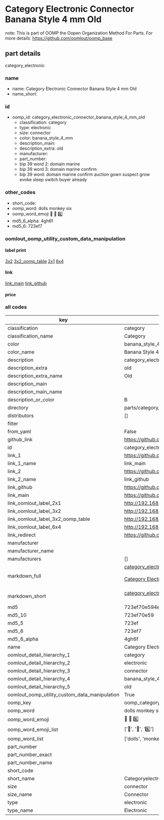 # Category Electronic Connector Banana Style 4 mm Old  

note: This is part of OOMP the Oopen Organization Method For Parts. For more details: https://github.com/oomlout/oomp_base

##  part details
  



category_electronic



### name
* name: Category Electronic Connector Banana Style 4 mm Old
* name_short: 
### id
* oomp_id: category_electronic_connector_banana_style_4_mm_old
  * classification: category
  * type: electronic
  * size: connector
  * color: banana_style_4_mm
  * description_main: 
  * description_extra: old
  * manufacturer: 
  * part_number: 
  * bip 39 word 2: domain marine
  * bip 39 word 3: domain marine confirm
  * bip 39 word: domain marine confirm auction gown suspect grow evoke sleep switch buyer already

### other_codes
* short_code: 
* oomp_word: dolls monkey six
* oomp_word_emoji :dolls: :monkey: :six:
* md5_6_alpha: 4gh6f
* md5_6: 723ef7






### oomlout_oomp_utility_custom_data_manipulation
#### label print
[3x2](http://192.168.1.245:1112/?label=oomp%204gh6f)
[3x2_oomp_table](http://192.168.1.108:1112/?label=oomp%204gh6f)
[2x1](http://192.168.1.242:1112/?label=oomp%204gh6f)
[6x4](http://192.168.1.55:1112/?label=oomp%204gh6f)    

#### link

[link_main](https://github.com/oomlout/oomlout_oomp_version_1_messy/tree/main/parts/category_electronic_connector_banana_style_4_mm_old) [link_github](https://github.com/oomlout/oomlout_oomp_version_1_messy/tree/main/parts/category_electronic_connector_banana_style_4_mm_old)                             

#### price







### all codes 
| key | value |  
| --- | --- |  
| classification | category |  
| classification_name | Category |  
| color | banana_style_4_mm |  
| color_name | Banana Style 4 mm |  
| description | category_electronic |  
| description_extra | old |  
| description_extra_name | Old |  
| description_main |  |  
| description_main_name |  |  
| description_or_color | B  |  
| directory | parts/category_electronic_connector_banana_style_4_mm_old |  
| distributors | [] |  
| filter |  |  
| from_yaml | False |  
| github_link | https://github.com/oomlout/oomlout_oomp_part_src/tree/main/parts/category_electronic_connector_banana_style_4_mm_old |  
| id | category_electronic_connector_banana_style_4_mm_old |  
| link_1 | https://github.com/oomlout/oomlout_oomp_version_1_messy/tree/main/parts/category_electronic_connector_banana_style_4_mm_old |  
| link_1_name | link_main |  
| link_2 | https://github.com/oomlout/oomlout_oomp_version_1_messy/tree/main/parts/category_electronic_connector_banana_style_4_mm_old |  
| link_2_name | link_github |  
| link_github | https://github.com/oomlout/oomlout_oomp_version_1_messy/tree/main/parts/category_electronic_connector_banana_style_4_mm_old |  
| link_main | https://github.com/oomlout/oomlout_oomp_version_1_messy/tree/main/parts/category_electronic_connector_banana_style_4_mm_old |  
| link_oomlout_label_2x1 | http://192.168.1.242:1112/?label=oomp%204gh6f |  
| link_oomlout_label_3x2 | http://192.168.1.245:1112/?label=oomp%204gh6f |  
| link_oomlout_label_3x2_oomp_table | http://192.168.1.108:1112/?label=oomp%204gh6f |  
| link_oomlout_label_6x4 | http://192.168.1.55:1112/?label=oomp%204gh6f |  
| link_redirect | https://github.com/oomlout/oomlout_oomp_version_1_messy/tree/main/parts/category_electronic_connector_banana_style_4_mm_old |  
| manufacturer |  |  
| manufacturer_name |  |  
| manufacturers | [] |  
| markdown_full | [category_electronic_connector_banana_style_4_mm_old](none)<br>[](none)<br>[Category Electronic Connector Banana Style 4 Mm Old](none)<br><br> |  
| markdown_short | [category_electronic_connector_banana_style_4_mm_old](none)<br><br> |  
| md5 | 723ef70e594e0ce36b3290ee5de20207 |  
| md5_10 | 723ef70e59 |  
| md5_5 | 723ef |  
| md5_6 | 723ef7 |  
| md5_6_alpha | 4gh6f |  
| name | Category Electronic Connector Banana Style 4 mm Old |  
| oomlout_detail_hierarchy_1 | category |  
| oomlout_detail_hierarchy_2 | electronic |  
| oomlout_detail_hierarchy_3 | connector |  
| oomlout_detail_hierarchy_4 | banana_style_4_mm |  
| oomlout_detail_hierarchy_5 | old |  
| oomlout_oomp_utility_custom_data_manipulation | True |  
| oomp_key | oomp_category_electronic_connector_banana_style_4_mm_old |  
| oomp_word | dolls monkey six |  
| oomp_word_emoji | :dolls: :monkey: :six: |  
| oomp_word_emoji_list | [':dolls:', ':monkey:', ':six:'] |  
| oomp_word_list | ['dolls', 'monkey', 'six'] |  
| part_number |  |  
| part_number_exact |  |  
| part_number_name |  |  
| short_code |  |  
| short_name | Categoryelectronic |  
| size | connector |  
| size_name | Connector |  
| type | electronic |  
| type_name | Electronic |  
